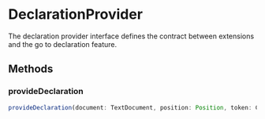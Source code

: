 # DeclarationProvider

The declaration provider interface defines the contract between extensions and the go to declaration feature.

## Methods

### provideDeclaration

```typescript
provideDeclaration(document: TextDocument, position: Position, token: CancellationToken): ProviderResult<Declaration>
```

[Declaration]: Declaration.md
[ProviderResult]: ProviderResultT.md
[Position]: Position.md
[TextDocument]: TextDocument.md
[CancellationToken]: CancellationToken.md
